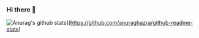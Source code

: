 ### Hi there 👋

<!--
**ch4t5ky/ch4t5ky** is a ✨ _special_ ✨ repository because its `README.md` (this file) appears on your GitHub profile.

Here are some ideas to get you started:

- 🔭 I’m currently working on ...
- 🌱 I’m currently learning ...
- 👯 I’m looking to collaborate on ...
- 🤔 I’m looking for help with ...
- 💬 Ask me about ...
- 📫 How to reach me: ...
- 😄 Pronouns: ...
- ⚡ Fun fact: ...
-->

​![Anurag's github stats](https://github-readme-stats.vercel.app/api​?username=ch4t5ky)](https://github.com/anuraghazra/github-readme-stats)
